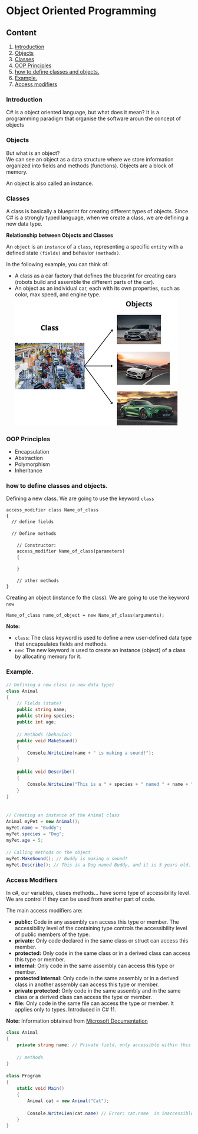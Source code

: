 # Object Oriented Programming


## Content

1. [Introduction](#introduction)
2. [Objects](#objects)
3. [Classes](#classes)
4. [OOP Principles](#oop-principles)
5. [how to define classes and objects.](#how-to-define-classes-and-objects)
6. [Example.](#example)
7. [Access modifiers](#access-modifiers)


### Introduction

C# is a object oriented language, but what does it mean?
It is a programming paradigm that organise the software aroun the concept of objects

### Objects

But what is an object?  
We can see an object as a data structure where we store information organized into fields and methods (functions). Objects are a block of memory.

An object is also called an instance.

### Classes

A class is basically a blueprint for creating different types of objects. Since C# is a strongly typed language, when we create a class, we are defining a new data type.

**Relationship between Objects and Classes**

An `object` is an `instance` of a `class`, representing a specific `entity` with a defined state `(fields)` and behavior `(methods)`.

In the following example, you can think of:
* A class as a car factory that defines the blueprint for creating cars (robots build and assemble the different parts of the car).
* An object as an individual car, each with its own properties, such as color, max speed, and engine type.
![classes and objects](../images/factoryClass.png)


### OOP Principles
* Encapsulation
* Abstraction
* Polymorphism
* Inheritance

### how to define classes and objects.

Defining a new class. We are going to use the keyword `class`
```
access_modifier class Name_of_class
{
  // define fields

  // Define methods
    
    // Constructor: 
    access_modifier Name_of_class(parameters)
    {
      
    }

    // other methods
}
```

Creating an object (instance fo the class). We are going to use the keyword `new`

```
Name_of_class name_of_object = new Name_of_class(arguments);

```
**Note:**
* `class`: The class keyword is used to define a new user-defined data type that encapsulates fields and methods.
* `new`: The new keyword is used to create an instance (object) of a class by allocating memory for it.

### Example.
```csharp
// Defining a new class (a new data type)
class Animal
{
    // Fields (state)
    public string name;
    public string species;
    public int age;

    // Methods (behavior)
    public void MakeSound()
    {
        Console.WriteLine(name + " is making a sound!");
    }

    public void Describe()
    {
        Console.WriteLine("This is a " + species + " named " + name + ", and it is " + age + " years old.");
    }
}


// Creating an instance of the Animal class
Animal myPet = new Animal();
myPet.name = "Buddy";
myPet.species = "Dog";
myPet.age = 5;

// Calling methods on the object
myPet.MakeSound(); // Buddy is making a sound!  
myPet.Describe(); // This is a Dog named Buddy, and it is 5 years old.  

```

### Access Modifiers

In c#, our variables, clases methods... have some type of accessibility level. We are control  if they can be used from another part of code.

The main access modifiers are:
* **public:** Code in any assembly can access this type or member. The accessibility level of the containing type controls the accessibility level of public members of the type.
* **private:** Only code declared in the same class or struct can access this member.
* **protected:** Only code in the same class or in a derived class can access this type or member.
* **internal:** Only code in the same assembly can access this type or member.
* **protected internal:** Only code in the same assembly or in a derived class in another assembly can access this type or member.
* **private protected:** Only code in the same assembly and in the same class or a derived class can access the type or member.
* **file:** Only code in the same file can access the type or member. It applies only to types. Introduced in C# 11.

**Note:** Information obtained from [Microsoft Documentation](https://learn.microsoft.com/en-us/dotnet/csharp/programming-guide/classes-and-structs/access-modifiers)


```csharp
class Animal
{
    private string name; // Private field, only accessible within this class

    // methods
}

class Program
{
    static void Main()
    {
        Animal cat = new Animal("Cat");
        
        Console.WriteLien(cat.name) // Error: cat.name  is inaccessible due to its protection level 
    }
}
```



